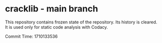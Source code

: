 # cracklib - main branch

This repository contains frozen state of the repository.
Its history is cleared. It is used only for static code
analysis with Codacy.

Commit Time: 1710133536